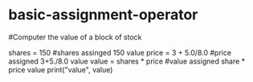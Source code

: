 # basic-assignment-operator
#Computer the value of a block of stock

shares = 150            #shares assinged 150 value
price = 3 + 5.0/8.0     #price assigned 3+5./8.0 value
value = shares * price  #value assigned share * price value
print("value", value)
